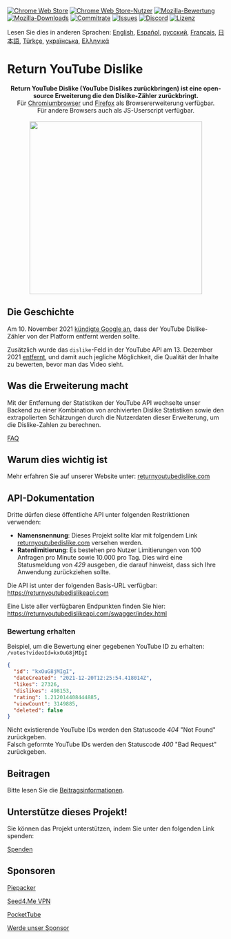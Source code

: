 [![Chrome Web Store](https://img.shields.io/chrome-web-store/stars/gebbhagfogifgggkldgodflihgfeippi?label=Chrome-Bewertung&style=flat&logo=google)](https://chrome.google.com/webstore/detail/youtube-dislike-button/gebbhagfogifgggkldgodflihgfeippi/)
[![Chrome Web Store-Nutzer](https://img.shields.io/chrome-web-store/users/gebbhagfogifgggkldgodflihgfeippi?label=Chrome-Nutzer&style=flat&logo=google)](https://chrome.google.com/webstore/detail/youtube-dislike-button/gebbhagfogifgggkldgodflihgfeippi/)
[![Mozilla-Bewertung](https://img.shields.io/amo/stars/return-youtube-dislikes?label=Firefox-Bewertung&style=flat&logo=firefox)](https://addons.mozilla.org/en-US/firefox/addon/return-youtube-dislikes/)
[![Mozilla-Downloads](https://img.shields.io/amo/users/return-youtube-dislikes?label=Firefox-Nutzer&style=flat&logo=firefox)](https://addons.mozilla.org/en-US/firefox/addon/return-youtube-dislikes/)
[![Commitrate](https://img.shields.io/github/commit-activity/m/Anarios/return-youtube-dislike?label=Commitrate&style=flat)](https://github.com/Anarios/return-youtube-dislike/commits/main)
[![Issues](https://img.shields.io/github/issues/Anarios/return-youtube-dislike?style=flat&label=Issues)](https://github.com/Anarios/return-youtube-dislike/issues)
[![Discord](https://img.shields.io/discord/909435648170160229?label=Discord&style=flat&logo=discord)](https://discord.gg/UMxyMmCgfF)
[![Lizenz](https://img.shields.io/badge/License-GPLv3-blue.svg?style=flat)](https://github.com/Anarios/return-youtube-dislike/blob/main/LICENSE)

Lesen Sie dies in anderen Sprachen: [English](README.md), [Español](READMEes.md), [русский](READMEru.md), [Français](READMEfr.md), [日本語](READMEja.md), [Türkçe](READMEtr.md), [українська](READMEuk.md), [Ελληνικά](READMEgr.md)

# Return YouTube Dislike

<p align="center">
    <b>Return YouTube Dislike (YouTube Dislikes zurückbringen) ist eine open-source Erweiterung die den Dislike-Zähler zurückbringt.</b><br>
    Für <a href="https://chrome.google.com/webstore/detail/youtube-dislike-button/gebbhagfogifgggkldgodflihgfeippi/">Chromiumbrowser</a> und <a href="https://addons.mozilla.org/en-US/firefox/addon/return-youtube-dislikes/">Firefox</a> als Browsererweiterung verfügbar.<br>
    Für andere Browsers auch als JS-Userscript verfügbar.<br><br>
    <img width="400px" src="https://user-images.githubusercontent.com/18729296/141743755-2be73297-250e-4cd1-ac93-8978c5a39d10.png"/>
</p>

## Die Geschichte <!-- ## The Story -->

Am 10. November 2021 [kündigte Google an](https://blog.youtube/news-and-events/update-to-youtube/), dass der YouTube Dislike-Zähler von der Platform entfernt werden sollte.

Zusätzlich wurde das `dislike`-Feld in der YouTube API am 13. Dezember 2021 [entfernt](https://support.google.com/youtube/thread/134791097/update-to-youtube-dislike-counts), und damit auch jegliche Möglichkeit, die Qualität der Inhalte zu bewerten, bevor man das Video sieht.

## Was die Erweiterung macht <!-- ## What it Does -->

Mit der Entfernung der Statistiken der YouTube API wechselte unser Backend zu einer Kombination von archivierten Dislike Statistiken sowie den extrapolierten Schätzungen durch die Nutzerdaten dieser Erweiterung, um die Dislike-Zahlen zu berechnen.

[FAQ](https://github.com/Anarios/return-youtube-dislike/blob/main/Docs/FAQ.md)

## Warum dies wichtig ist <!-- ## Why it Matters -->

Mehr erfahren Sie auf unserer Website unter: [returnyoutubedislike.com](https://www.returnyoutubedislike.com/)

## API-Dokumentation <!-- ## API documentation -->

Dritte dürfen diese öffentliche API unter folgenden Restriktionen verwenden:

- **Namensnennung**: Dieses Projekt sollte klar mit folgendem Link [returnyoutubedislike.com](https://returnyoutubedislike.com/) versehen werden.
- **Ratenlimitierung**: Es bestehen pro Nutzer Limitierungen von 100 Anfragen pro Minute sowie 10.000 pro Tag. Dies wird eine Statusmeldung von _429_ ausgeben, die darauf hinweist, dass sich Ihre Anwendung zurückziehen sollte.

Die API ist unter der folgenden Basis-URL verfügbar:  
https://returnyoutubedislikeapi.com

Eine Liste aller verfügbaren Endpunkten finden Sie hier:  
https://returnyoutubedislikeapi.com/swagger/index.html

### Bewertung erhalten <!-- ### Get votes -->

Beispiel, um die Bewertung einer gegebenen YouTube ID zu erhalten:  
`/votes?videoId=kxOuG8jMIgI`

```json
{
  "id": "kxOuG8jMIgI",
  "dateCreated": "2021-12-20T12:25:54.418014Z",
  "likes": 27326,
  "dislikes": 498153,
  "rating": 1.212014408444885,
  "viewCount": 3149885,
  "deleted": false
}
```

Nicht existierende YouTube IDs werden den Statuscode _404_ "Not Found" zurückgeben.  
Falsch geformte YouTube IDs werden den Statuscode _400_ "Bad Request" zurückgeben.

<!---
## API Dokumentation

Sie können die gesamte Dokumentation auf unserer Website einsehen.
[https://returnyoutubedislike.com/documentation/](https://returnyoutubedislike.com/documentation/) -->

## Beitragen <!-- ## Contributing -->

Bitte lesen Sie die [Beitragsinformationen](https://github.com/Anarios/return-youtube-dislike/blob/main/CONTRIBUTING.md).

## Unterstütze dieses Projekt! <!-- ## Support this project! -->

Sie können das Projekt unterstützen, indem Sie unter den folgenden Link spenden:

[Spenden](https://returnyoutubedislike.com/donate)

## Sponsoren <!-- ## Sponsors -->

[Piepacker](https://piepacker.com)

[Seed4.Me VPN](https://www.seed4.me/users/register?gift=ReturnYoutubeDislike)

[PocketTube](https://yousub.info/?utm_source=returnyoutubedislike)

[Werde unser Sponsor](https://www.patreon.com/join/returnyoutubedislike/checkout?rid=8008601)
